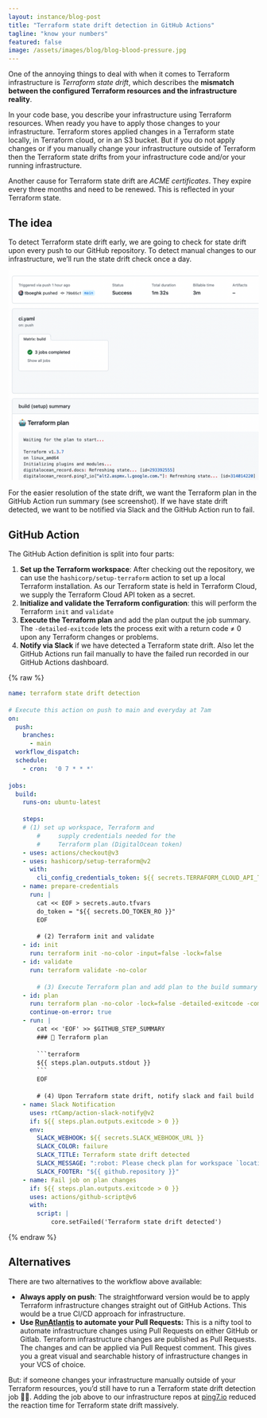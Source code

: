 ```yaml
---
layout: instance/blog-post
title: "Terraform state drift detection in GitHub Actions"
tagline: "know your numbers"
featured: false
image: /assets/images/blog/blog-blood-pressure.jpg
---
```


One of the annoying things to deal with when it comes to Terraform infrastructure is *Terraform state drift*, which describes the **mismatch between the configured Terraform resources and the infrastructure reality**.

<!--more-->

In your code base, you describe your infrastructure using Terraform resources. When ready you have to apply those changes to your infrastructure. Terraform stores applied changes in a Terraform state locally, in Terraform cloud, or in an S3 bucket. But if you do not apply changes or if you manually change your infrastructure outside of Terraform then the Terraform state drifts from your infrastructure code and/or your running infrastructure.

Another cause for Terraform state drift are *ACME certificates*. They expire every three months and need to be renewed. This is reflected in your Terraform state.

## The idea

To detect Terraform state drift early, we are going to check for state drift upon every push to our GitHub repository. To detect manual changes to our infrastructure, we’ll run the state drift check once a day.

![Untitled](/assets/images/blog/terraform-state-drift.png)

For the easier resolution of the state drift, we want the Terraform plan in the GitHub Action run summary (see screenshot). If we have state drift detected, we want to be notified via Slack and the GitHub Action run to fail.

## GitHub Action

The GitHub Action definition is split into four parts:

1. **Set up the Terraform workspace**: After checking out the repository, we can use the `hashicorp/setup-terraform` action to set up a local Terraform installation. As our Terraform state is held in Terraform Cloud, we supply the Terraform Cloud API token as a secret.
2. **Initialize and validate the Terraform configuration**: this will perform the Terraform `init` and `validate`
3. **Execute the Terraform plan** and add the plan output the job summary. The `-detailed-exitcode` lets the process exit with a return code ≠ 0 upon any Terraform changes or problems.
4. **Notify via Slack** if we have detected a Terraform state drift. Also let the GitHub Actions run fail manually to have the failed run recorded in our GitHub Actions dashboard.

{% raw %}
```yaml
name: terraform state drift detection

# Execute this action on push to main and everyday at 7am
on:
  push:
    branches:
      - main
  workflow_dispatch:
  schedule:
    - cron:  '0 7 * * *'

jobs:
  build:
    runs-on: ubuntu-latest

    steps:
    # (1) set up workspace, Terraform and
		#     supply credentials needed for the
		#     Terraform plan (DigitalOcean token)
    - uses: actions/checkout@v3
    - uses: hashicorp/setup-terraform@v2
      with:
        cli_config_credentials_token: ${{ secrets.TERRAFORM_CLOUD_API_TOKEN }}
    - name: prepare-credentials
      run: |
        cat << EOF > secrets.auto.tfvars
        do_token = "${{ secrets.DO_TOKEN_RO }}"
        EOF

		# (2) Terraform init and validate
    - id: init
      run: terraform init -no-color -input=false -lock=false
    - id: validate
      run: terraform validate -no-color

		# (3) Execute Terraform plan and add plan to the build summary
    - id: plan
      run: terraform plan -no-color -lock=false -detailed-exitcode -compact-warnings
      continue-on-error: true
    - run: |
        cat << 'EOF' >> $GITHUB_STEP_SUMMARY
        ### 🤖 Terraform plan

        ```terraform
        ${{ steps.plan.outputs.stdout }}
        ```
        EOF

		# (4) Upon Terraform state drift, notify slack and fail build
    - name: Slack Notification
      uses: rtCamp/action-slack-notify@v2
      if: ${{ steps.plan.outputs.exitcode > 0 }}
      env:
        SLACK_WEBHOOK: ${{ secrets.SLACK_WEBHOOK_URL }}
        SLACK_COLOR: failure
        SLACK_TITLE: Terraform state drift detected
        SLACK_MESSAGE: ":robot: Please check plan for workspace `locations`"
        SLACK_FOOTER: "${{ github.repository }}"
    - name: Fail job on plan changes
      if: ${{ steps.plan.outputs.exitcode > 0 }}
      uses: actions/github-script@v6
      with:
        script: |
            core.setFailed('Terraform state drift detected')
```
{% endraw %}

## Alternatives

There are two alternatives to the workflow above available:

- **Always apply on push**: The straightforward version would be to apply Terraform infrastructure changes straight out of GitHub Actions. This would be a true CI/CD approach for infrastructure.
- **Use [RunAtlantis](https://www.runatlantis.io/) to automate your Pull Requests:** This is a nifty tool to automate infrastructure changes using Pull Requests on either GitHub or Gitlab. Terraform infrastructure changes are published as Pull Requests. The changes and can be applied via Pull Request comment. This gives you a great visual and searchable history of infrastructure changes in your VCS of choice.

But: if someone changes your infrastructure manually outside of your Terraform resources, you’d still have to run a Terraform state drift detection job 🤷‍♂️. Adding the job above to our infrastructure repos at [ping7.io](http://ping7.io) reduced the reaction time for Terraform state drift massively.
